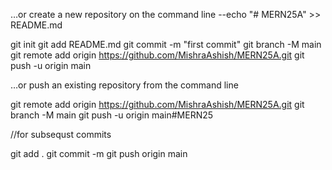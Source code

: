 …or create a new repository on the command line
--echo "# MERN25A" >> README.md


git init
git add README.md
git commit -m "first commit"
git branch -M main
git remote add origin https://github.com/MishraAshish/MERN25A.git
git push -u origin main


…or push an existing repository from the command line

git remote add origin https://github.com/MishraAshish/MERN25A.git
git branch -M main
git push -u origin main#MERN25

//for subsequst commits

git add .  <for all files created or updated>
git commit -m <commit message>
git push origin main